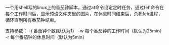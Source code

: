 一个用shell写的linux上的番茄钟脚本。通过at命令设定定时任务，通过feh命令在每个工作时间后，显示预设文件夹里的图片，在休息时间结束后，杀死feh进程，循环直到所有番茄钟结束。

支持参数：
-t 番茄钟个数(默认为1）
-w 每个番茄钟的工作时间（默认为25min）
-r 每个番茄钟的休息时间（默认为5min）

